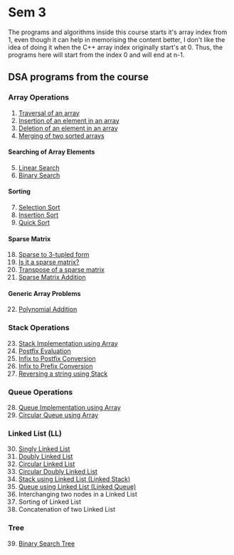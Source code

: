 # Sem 3

The programs and algorithms inside this course starts it's array index from 1, even though it can help in memorising the content better, I don't like the idea of doing it when the C++ array index originally start's at 0. Thus, the programs here will start from the index 0 and will end at n-1. 

## DSA programs from the course

### Array Operations
1. [Traversal of an array](./array/traversal.cpp)
2. [Insertion of an element in an array](./array/insertion.cpp)
3. [Deletion of an element in an array](./array/deletion.cpp)
4. [Merging of two sorted arrays](./array/mergingSortedArrays.cpp)

#### Searching of Array Elements
5. [Linear Search](./array/linearSearch.cpp)
6. [Binary Search](./array/binarySearch.cpp)

#### Sorting
7. [Selection Sort](./array/selectionSort.cpp)
8. [Insertion Sort](./array/insertionSort.cpp)
9. [Quick Sort](./array/quickSort.cpp) 

#### Sparse Matrix
18. [Sparse to 3-tupled form](./array/sparseToTriplet.cpp)
19. [Is it a sparse matrix?](./array/checkSparse.cpp)
20. [Transpose of a sparse matrix](./array/transposeSparse.cpp) 
21. [Sparse Matrix Addition](./array/sparseAddition.cpp) 

#### Generic Array Problems 
22. [Polynomial Addition](./array/polynomial.cpp)

### Stack Operations 
23. [Stack Implementation using Array](./stack/stackUsingArray.cpp)
24. [Postfix Evaluation](./stack/postfix_evaluation.cpp)
25. [Infix to Postfix Conversion](./stack/infixToPostfix.cpp)
26. [Infix to Prefix Conversion](./stack/infixToPrefix.cpp)
27. [Reversing a string using Stack](./stack/reverseString.cpp)

### Queue Operations
28. [Queue Implementation using Array](./queue/queueArray.cpp)
29. [Circular Queue using Array](./queue/circularQueue.cpp)

### Linked List (LL)
30. [Singly Linked List](./linkedList/sll.cpp)
31. [Doubly Linked List](./linkedList/dll.cpp)
32. [Circular Linked List](./linkedList/circularLL.cpp)
33. [Circular Doubly Linked List](./linkedList/cdll.cpp)
34. [Stack using Linked List (Linked Stack)](./linkedList/stackLinked.cpp)
35. [Queue using Linked List (Linked Queue)](./linkedList/queueLinked.cpp)
36. Interchanging two nodes in a Linked List
37. Sorting of Linked List
38. Concatenation of two Linked List


### Tree
39. [Binary Search Tree](./tree/bst.cpp)